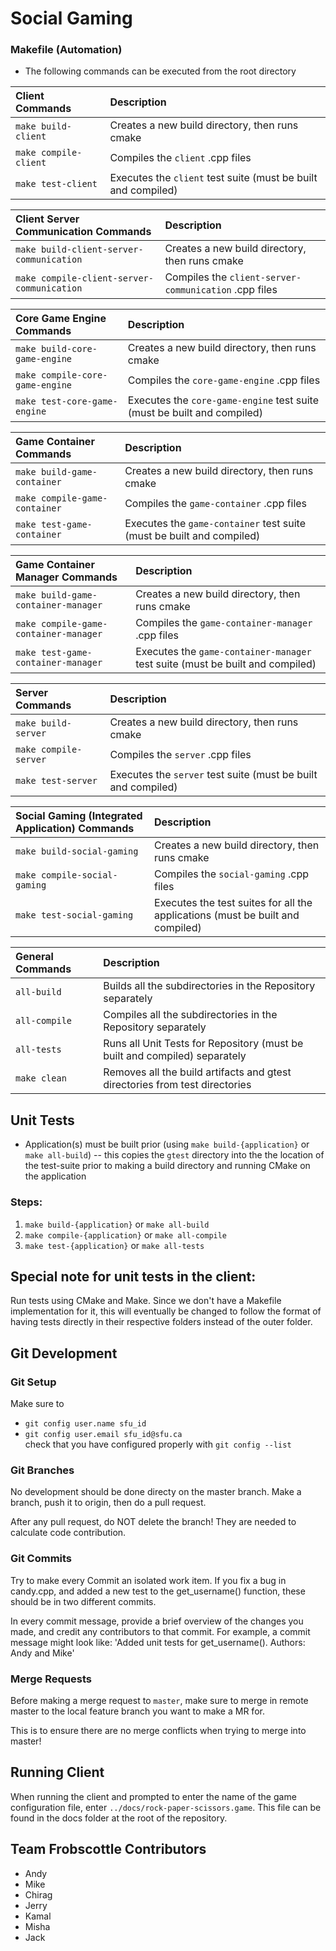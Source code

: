 # Social Gaming

### Makefile (Automation)
* The following commands can be executed from the root directory

|Client Commands|Description|
|:---|:---|
|`make build-client`|Creates a new build directory, then runs cmake|
|`make compile-client`|Compiles the `client` .cpp files|
|`make test-client`|Executes the `client` test suite (must be built and compiled)|

|Client Server Communication Commands|Description|
|:---|:---|
|`make build-client-server-communication`|Creates a new build directory, then runs cmake|
|`make compile-client-server-communication`|Compiles the `client-server-communication` .cpp files|

|Core Game Engine Commands|Description|
|:---|:---|
|`make build-core-game-engine`|Creates a new build directory, then runs cmake|
|`make compile-core-game-engine`|Compiles the `core-game-engine` .cpp files|
|`make test-core-game-engine`|Executes the `core-game-engine` test suite (must be built and compiled)|

|Game Container Commands|Description|
|:---|:---|
|`make build-game-container`|Creates a new build directory, then runs cmake|
|`make compile-game-container`|Compiles the `game-container` .cpp files|
|`make test-game-container`|Executes the `game-container` test suite (must be built and compiled)|

|Game Container Manager Commands|Description|
|:---|:---|
|`make build-game-container-manager`|Creates a new build directory, then runs cmake|
|`make compile-game-container-manager`|Compiles the `game-container-manager` .cpp files|
|`make test-game-container-manager`|Executes the `game-container-manager` test suite (must be built and compiled)|

|Server Commands|Description|
|:---|:---|
|`make build-server`|Creates a new build directory, then runs cmake|
|`make compile-server`|Compiles the `server` .cpp files|
|`make test-server`|Executes the `server` test suite (must be built and compiled)|

|Social Gaming (Integrated Application) Commands|Description|
|:---|:---|
|`make build-social-gaming`|Creates a new build directory, then runs cmake|
|`make compile-social-gaming`|Compiles the `social-gaming` .cpp files|
|`make test-social-gaming`|Executes the test suites for all the applications (must be built and compiled)|

|General Commands|Description|
|:---|:---|
|`all-build`  |Builds all the subdirectories in the Repository separately|
|`all-compile`|Compiles all the subdirectories in the Repository separately|
|`all-tests`  |Runs all Unit Tests for Repository (must be built and compiled) separately| 
|`make clean` |Removes all the build artifacts and gtest directories from test directories|

## Unit Tests
* Application(s) must be built prior (using `make build-{application}` or `make all-build`) -- this copies the `gtest` directory into the the location of the test-suite prior to making a build directory and running CMake on the application
### Steps:
1. `make build-{application}` or `make all-build`
2. `make compile-{application}` or `make all-compile`
3. `make test-{application}` or `make all-tests`

## Special note for unit tests in the client:
Run tests using CMake and Make.
Since we don't have a Makefile implementation for it,
this will eventually be changed to follow the format of having tests 
directly in their respective folders instead of the outer folder.


## Git Development 
### Git Setup
Make sure to 
- `git config user.name sfu_id`  
- `git config user.email sfu_id@sfu.ca`  
check that you have configured properly with `git config --list`

### Git Branches 
No development should be done directy on the master branch. 
Make a branch, push it to origin, then do a pull request.

After any pull request, do NOT delete the branch! They are needed to calculate code contribution.

### Git Commits 
Try to make every Commit an isolated work item. If you fix a bug in candy.cpp, and added a new test to the get_username() function, these should be in two different commits. 

In every commit message, provide a brief overview of the changes you made, and credit any contributors to that commit. For example, a commit message might look like: 
'Added unit tests for get_username(). Authors: Andy and Mike'


### Merge Requests
Before making a merge request to `master`, make sure to merge in remote master to the local feature branch you want to make a MR for.

This is to ensure there are no merge conflicts when trying to merge into master! 

## Running Client
When running the client and prompted to enter the name of the game configuration file, enter `../docs/rock-paper-scissors.game`. This file can be found in the docs folder at the root of the repository. 

## Team Frobscottle Contributors 
- Andy 
- Mike
- Chirag
- Jerry
- Kamal
- Misha
- Jack
